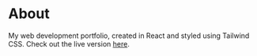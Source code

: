 # About

My web development portfolio, created in React and styled using Tailwind CSS. Check out the live version [here](https://www.chris-kamp.dev).
